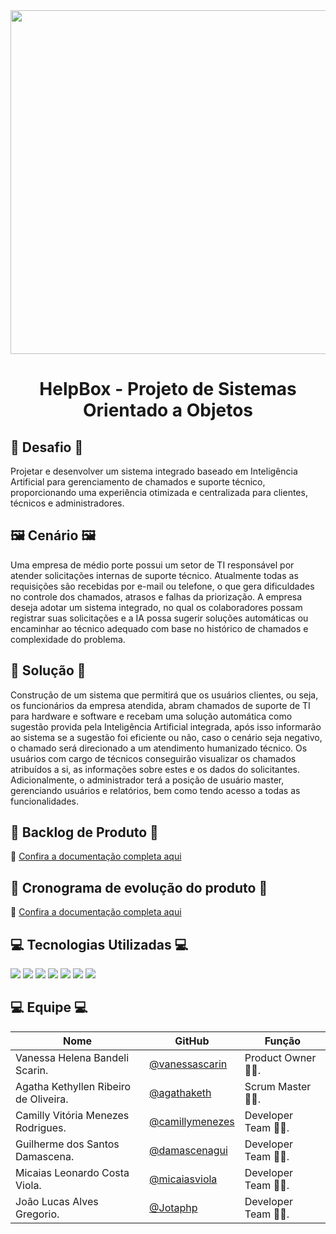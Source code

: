 <div align="center">
<img src="https://github.com/user-attachments/assets/25c3b68e-e1f5-4edc-9709-054ffd1efca3" width="550"/>
</div>

<div align="center"> <h1> HelpBox - Projeto de Sistemas Orientado a Objetos </h1> </div>

## 🎯 Desafio 🎯

Projetar e desenvolver um sistema integrado baseado em Inteligência Artificial para gerenciamento de chamados e suporte técnico, proporcionando uma experiência otimizada e centralizada para clientes, técnicos e administradores.

## 🖼️ Cenário 🖼️

Uma empresa de médio porte possui um setor de TI responsável por atender solicitações internas de suporte técnico. Atualmente todas as requisições são recebidas por e-mail ou telefone, o que gera dificuldades no controle dos chamados, atrasos e falhas da priorização. A empresa deseja adotar um sistema integrado, no qual os colaboradores possam registrar suas solicitações e a IA possa sugerir soluções automáticas ou encaminhar ao técnico adequado com base no histórico de chamados e complexidade do problema.

## 🔧 Solução 🔧

Construção de um sistema que permitirá que os usuários clientes, ou seja, os funcionários da empresa atendida, abram chamados de suporte de TI para hardware e software e recebam uma solução automática como sugestão provida pela Inteligência Artificial integrada, após isso informarão ao sistema se a sugestão foi eficiente ou não, caso o cenário seja negativo, o chamado será direcionado a um atendimento humanizado técnico. 
Os usuários com cargo de técnicos conseguirão visualizar os chamados atribuídos a si, as informações sobre estes e os dados do solicitantes. Adicionalmente, o administrador terá a posição de usuário master, gerenciando usuários e relatórios, bem como tendo acesso a todas as funcionalidades.


## 📝 Backlog de Produto 📝
📄 [Confira a documentação completa aqui](https://github.com/agathaketh/HelpBox/blob/1f73cc87a0571e1a19c3de9f952d58fb58014377/Product%20Backlog.pdf)

## 📆 Cronograma de evolução do produto 📆
📄 [Confira a documentação completa aqui](https://github.com/agathaketh/HelpBox/blob/69857eff539b91f7effc1274f7157ca48061509d/SprintBacklog.md)


## 💻 Tecnologias Utilizadas 💻
<a href="https://github.com/"><img src="https://img.shields.io/badge/github-%23121011.svg?style=for-the-badge&logo=github&logoColor=white"/></a>
<a href="https://astah.net/"><img src="https://img.shields.io/badge/Astah-blue?style=for-the-badge&logo=uml&logoColor=white"/></a>
<a href="https://www.w3schools.com/js"><img src="https://img.shields.io/badge/Javascript-yellow?style=for-the-badge&logo=javascript&logoColor=black"/></a>
<a href="https://www.figma.com"><img src="https://img.shields.io/badge/Figma-red?style=for-the-badge&logo=figma&logoColor=white"/></a>
<a href="https://www.w3schools.com/sql/default.asp"><img src="https://img.shields.io/badge/MySql-%2300758f?style=for-the-badge&logo=mysql&logoColor=white"/></a>
<a href="https://developer.mozilla.org/pt-BR/docs/Web/HTML"><img src="https://img.shields.io/badge/HTML5-%23E34F26?style=for-the-badge&logo=html5&logoColor=white"/></a>
<a href="https://developer.mozilla.org/pt-BR/docs/Web/CSS"><img src="https://img.shields.io/badge/CSS3-%231572B6?style=for-the-badge&logo=css3&logoColor=white"/></a>



## 💻 Equipe 💻

| Nome     | GitHub | Função     |
|----------|--------|------------|
| Vanessa Helena Bandeli Scarin. | [@vanessascarin](https://github.com/vanessascarin) | Product Owner 👩‍💼. |
| Agatha Kethyllen Ribeiro de Oliveira. | [@agathaketh](https://github.com/agathaketh) | Scrum Master 👩‍💼. |
| Camilly Vitória Menezes Rodrigues. | [@camillymenezes](https://github.com/camillymenezes) | Developer Team 👩‍💻. |
| Guilherme dos Santos Damascena. | [@damascenagui](https://github.com/damascenagui) | Developer Team 👩‍💻. |
| Micaias Leonardo Costa Viola. | [@micaiasviola](https://github.com/micaiasviola) | Developer Team 👩‍💻. |
| João Lucas Alves Gregorio. | [@Jotaphp](https://github.com/Jotaphp) | Developer Team 👩‍💻. |
